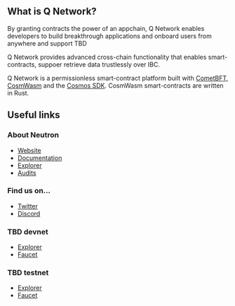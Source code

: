 ## What is Q Network?
By granting contracts the power of an appchain, Q Network enables developers to build breakthrough applications and onboard users from anywhere and support TBD

Q Network provides advanced cross-chain functionality that enables smart-contracts, suppoer retrieve data trustlessly over IBC. 

Q Network is a permissionless smart-contract platform built with [CometBFT](), [CosmWasm](https://cometbft.com/) and the [Cosmos SDK](https://docs.cosmos.network/). CosmWasm smart-contracts are written in Rust. 

## Useful links

### About Neutron

- [Website](https://qlabs-xyz.github.io/)
- [Documentation](TBD)
- [Explorer](TBD)
- [Audits](TBD)

### Find us on...

- [Twitter](https://twitter.com/QlabsXyz)
- [Discord](https://discord.gg/4K9gxnV4)

### TBD devnet 

- [Explorer](TBD)
- [Faucet](TBD)

### TBD testnet 

- [Explorer](TBD)
- [Faucet](TBD)
